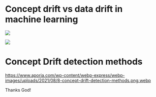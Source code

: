 # Concept drift vs data drift in machine learning

![](https://pbs.twimg.com/media/FANasU2UcAYKzHB?format=jpg&name=small)

![](https://datajello.com/wp-content/uploads/2022/05/Screen-Shot-2022-07-07-at-9.07.46-AM-300x194.png)


# Concept Drift detection methods

https://www.aporia.com/wp-content/webp-express/webp-images/uploads/2021/08/8-concept-drift-detection-methods.png.webp






Thanks God! 
